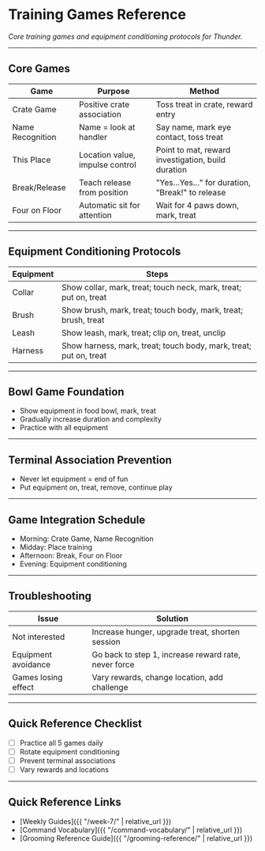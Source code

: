 # Training Games Reference
*Core training games and equipment conditioning protocols for Thunder.*

---

## Core Games
| Game | Purpose | Method |
|------|---------|--------|
| Crate Game | Positive crate association | Toss treat in crate, reward entry |
| Name Recognition | Name = look at handler | Say name, mark eye contact, toss treat |
| This Place | Location value, impulse control | Point to mat, reward investigation, build duration |
| Break/Release | Teach release from position | "Yes...Yes..." for duration, "Break!" to release |
| Four on Floor | Automatic sit for attention | Wait for 4 paws down, mark, treat |

---

## Equipment Conditioning Protocols
| Equipment | Steps |
|-----------|-------|
| Collar | Show collar, mark, treat; touch neck, mark, treat; put on, treat |
| Brush | Show brush, mark, treat; touch body, mark, treat; brush, treat |
| Leash | Show leash, mark, treat; clip on, treat, unclip |
| Harness | Show harness, mark, treat; touch body, mark, treat; put on, treat |

---

## Bowl Game Foundation
- Show equipment in food bowl, mark, treat
- Gradually increase duration and complexity
- Practice with all equipment

---

## Terminal Association Prevention
- Never let equipment = end of fun
- Put equipment on, treat, remove, continue play

---

## Game Integration Schedule
- Morning: Crate Game, Name Recognition
- Midday: Place training
- Afternoon: Break, Four on Floor
- Evening: Equipment conditioning

---

## Troubleshooting
| Issue | Solution |
|-------|----------|
| Not interested | Increase hunger, upgrade treat, shorten session |
| Equipment avoidance | Go back to step 1, increase reward rate, never force |
| Games losing effect | Vary rewards, change location, add challenge |

---

## Quick Reference Checklist
- [ ] Practice all 5 games daily
- [ ] Rotate equipment conditioning
- [ ] Prevent terminal associations
- [ ] Vary rewards and locations

---

## Quick Reference Links
- [Weekly Guides]({{ "/week-7/" | relative_url }})
- [Command Vocabulary]({{ "/command-vocabulary/" | relative_url }})
- [Grooming Reference Guide]({{ "/grooming-reference/" | relative_url }}) 